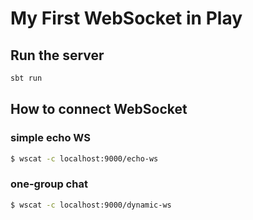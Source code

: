 # My First WebSocket in Play

## Run the server

```bash
sbt run
```

## How to connect WebSocket

### simple echo WS

```bash
$ wscat -c localhost:9000/echo-ws
```

### one-group chat

```bash
$ wscat -c localhost:9000/dynamic-ws
```